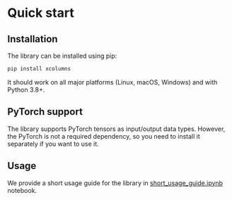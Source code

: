 # Quick start

## Installation

The library can be installed using pip:
```sh
pip install xcolumns
```

It should work on all major platforms (Linux, macOS, Windows) and with Python 3.8+.

## PyTorch support

The library supports PyTorch tensors as input/output data types.
However, the PyTorch is not a required dependency, so you need to install it separately if you want to use it.

## Usage

We provide a short usage guide for the library in [short_usage_guide.ipynb](https://github.com/mwydmuch/xCOLUMNs/blob/master/short_usage_guide.ipynb) notebook.
